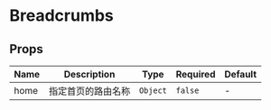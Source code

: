 # Breadcrumbs

## Props

<!-- @vuese:Breadcrumbs:props:start -->

| Name | Description        | Type     | Required | Default |
| ---- | ------------------ | -------- | -------- | ------- |
| home | 指定首页的路由名称 | `Object` | `false`  | -       |

<!-- @vuese:Breadcrumbs:props:end -->
